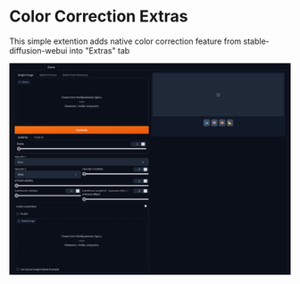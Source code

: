 # Color Correction Extras

This simple extention adds native color correction feature from stable-diffusion-webui into "Extras" tab

![](images/img1.jpg)
